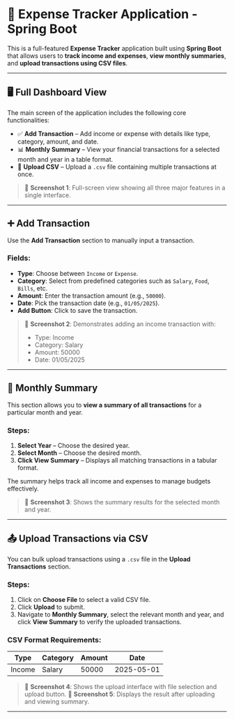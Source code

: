 # 💸 Expense Tracker Application - Spring Boot

This is a full-featured **Expense Tracker** application built using **Spring Boot** that allows users to **track income and expenses**, **view monthly summaries**, and **upload transactions using CSV files**.

---

## 🖥️ Full Dashboard View

The main screen of the application includes the following core functionalities:

- ✅ **Add Transaction** – Add income or expense with details like type, category, amount, and date.
- 📊 **Monthly Summary** – View your financial transactions for a selected month and year in a table format.
- 📁 **Upload CSV** – Upload a `.csv` file containing multiple transactions at once.

> 📸 **Screenshot 1**: Full-screen view showing all three major features in a single interface.

---

## ➕ Add Transaction

Use the **Add Transaction** section to manually input a transaction.

### Fields:
- **Type**: Choose between `Income` or `Expense`.
- **Category**: Select from predefined categories such as `Salary`, `Food`, `Bills`, etc.
- **Amount**: Enter the transaction amount (e.g., `50000`).
- **Date**: Pick the transaction date (e.g., `01/05/2025`).
- **Add Button**: Click to save the transaction.

> 📸 **Screenshot 2**: Demonstrates adding an income transaction with:
> - Type: Income  
> - Category: Salary  
> - Amount: 50000  
> - Date: 01/05/2025

---

## 📆 Monthly Summary

This section allows you to **view a summary of all transactions** for a particular month and year.

### Steps:
1. **Select Year** – Choose the desired year.
2. **Select Month** – Choose the desired month.
3. **Click View Summary** – Displays all matching transactions in a tabular format.

The summary helps track all income and expenses to manage budgets effectively.

> 📸 **Screenshot 3**: Shows the summary results for the selected month and year.

---

## 📤 Upload Transactions via CSV

You can bulk upload transactions using a `.csv` file in the **Upload Transactions** section.

### Steps:
1. Click on **Choose File** to select a valid CSV file.
2. Click **Upload** to submit.
3. Navigate to **Monthly Summary**, select the relevant month and year, and click **View Summary** to verify the uploaded transactions.

### CSV Format Requirements:
| Type   | Category | Amount | Date       |
|--------|----------|--------|------------|
| Income | Salary   | 50000  | 2025-05-01 |

> 📸 **Screenshot 4**: Shows the upload interface with file selection and upload button.
> 📸 **Screenshot 5**: Displays the result after uploading and viewing summary.

---



